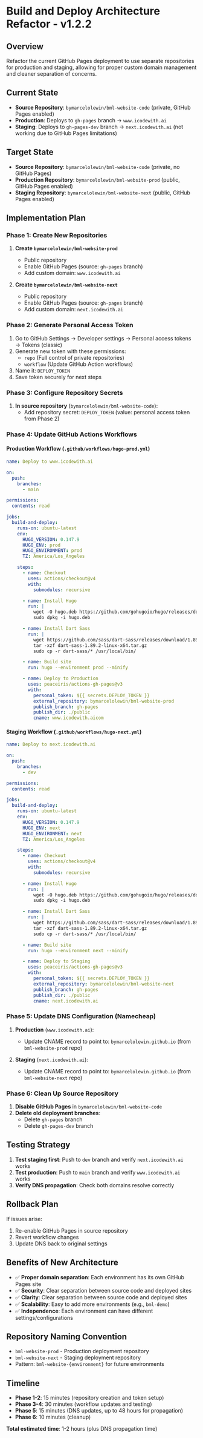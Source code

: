# Build and Deploy Architecture Refactor - v1.2.2

## Overview
Refactor the current GitHub Pages deployment to use separate repositories for production and staging, allowing for proper custom domain management and cleaner separation of concerns.

## Current State
- **Source Repository**: `bymarcelolewin/bml-website-code` (private, GitHub Pages enabled)
- **Production**: Deploys to `gh-pages` branch → `www.icodewith.ai`
- **Staging**: Deploys to `gh-pages-dev` branch → `next.icodewith.ai` (not working due to GitHub Pages limitations)

## Target State
- **Source Repository**: `bymarcelolewin/bml-website-code` (private, no GitHub Pages)
- **Production Repository**: `bymarcelolewin/bml-website-prod` (public, GitHub Pages enabled)
- **Staging Repository**: `bymarcelolewin/bml-website-next` (public, GitHub Pages enabled)

## Implementation Plan

### Phase 1: Create New Repositories
1. **Create `bymarcelolewin/bml-website-prod`**
   - Public repository
   - Enable GitHub Pages (source: `gh-pages` branch)
   - Add custom domain: `www.icodewith.ai`

2. **Create `bymarcelolewin/bml-website-next`**
   - Public repository
   - Enable GitHub Pages (source: `gh-pages` branch)
   - Add custom domain: `next.icodewith.ai`

### Phase 2: Generate Personal Access Token
1. Go to GitHub Settings → Developer settings → Personal access tokens → Tokens (classic)
2. Generate new token with these permissions:
   - `repo` (Full control of private repositories)
   - `workflow` (Update GitHub Action workflows)
3. Name it: `DEPLOY_TOKEN`
4. Save token securely for next steps

### Phase 3: Configure Repository Secrets
1. **In source repository** (`bymarcelolewin/bml-website-code`):
   - Add repository secret: `DEPLOY_TOKEN` (value: personal access token from Phase 2)

### Phase 4: Update GitHub Actions Workflows

#### Production Workflow (`.github/workflows/hugo-prod.yml`)
```yaml
name: Deploy to www.icodewith.ai

on:
  push:
    branches:
      - main

permissions:
  contents: read

jobs:
  build-and-deploy:
    runs-on: ubuntu-latest
    env:
      HUGO_VERSION: 0.147.9
      HUGO_ENV: prod    
      HUGO_ENVIRONMENT: prod 
      TZ: America/Los_Angeles

    steps:
      - name: Checkout
        uses: actions/checkout@v4
        with:
          submodules: recursive

      - name: Install Hugo
        run: |
          wget -O hugo.deb https://github.com/gohugoio/hugo/releases/download/v${HUGO_VERSION}/hugo_extended_${HUGO_VERSION}_linux-amd64.deb
          sudo dpkg -i hugo.deb

      - name: Install Dart Sass
        run: |
          wget https://github.com/sass/dart-sass/releases/download/1.89.2/dart-sass-1.89.2-linux-x64.tar.gz
          tar -xzf dart-sass-1.89.2-linux-x64.tar.gz
          sudo cp -r dart-sass/* /usr/local/bin/

      - name: Build site
        run: hugo --environment prod --minify

      - name: Deploy to Production
        uses: peaceiris/actions-gh-pages@v3
        with:
          personal_token: ${{ secrets.DEPLOY_TOKEN }}
          external_repository: bymarcelolewin/bml-website-prod
          publish_branch: gh-pages
          publish_dir: ./public
          cname: www.icodewith.aicom
```

#### Staging Workflow (`.github/workflows/hugo-next.yml`)
```yaml
name: Deploy to next.icodewith.ai

on:
  push:
    branches:
      - dev

permissions:
  contents: read

jobs:
  build-and-deploy:
    runs-on: ubuntu-latest
    env:
      HUGO_VERSION: 0.147.9
      HUGO_ENV: next 
      HUGO_ENVIRONMENT: next
      TZ: America/Los_Angeles

    steps:
      - name: Checkout
        uses: actions/checkout@v4
        with:
          submodules: recursive

      - name: Install Hugo
        run: |
          wget -O hugo.deb https://github.com/gohugoio/hugo/releases/download/v${HUGO_VERSION}/hugo_extended_${HUGO_VERSION}_linux-amd64.deb
          sudo dpkg -i hugo.deb

      - name: Install Dart Sass
        run: |
          wget https://github.com/sass/dart-sass/releases/download/1.89.2/dart-sass-1.89.2-linux-x64.tar.gz
          tar -xzf dart-sass-1.89.2-linux-x64.tar.gz
          sudo cp -r dart-sass/* /usr/local/bin/

      - name: Build site
        run: hugo --environment next --minify

      - name: Deploy to Staging
        uses: peaceiris/actions-gh-pages@v3
        with:
          personal_token: ${{ secrets.DEPLOY_TOKEN }}
          external_repository: bymarcelolewin/bml-website-next
          publish_branch: gh-pages
          publish_dir: ./public
          cname: next.icodewith.ai
```

### Phase 5: Update DNS Configuration (Namecheap)
1. **Production** (`www.icodewith.ai`):
   - Update CNAME record to point to: `bymarcelolewin.github.io` (from `bml-website-prod` repo)

2. **Staging** (`next.icodewith.ai`):
   - Update CNAME record to point to: `bymarcelolewin.github.io` (from `bml-website-next` repo)

### Phase 6: Clean Up Source Repository
1. **Disable GitHub Pages** in `bymarcelolewin/bml-website-code`
2. **Delete old deployment branches**:
   - Delete `gh-pages` branch
   - Delete `gh-pages-dev` branch

## Testing Strategy
1. **Test staging first**: Push to `dev` branch and verify `next.icodewith.ai` works
2. **Test production**: Push to `main` branch and verify `www.icodewith.ai` works
3. **Verify DNS propagation**: Check both domains resolve correctly

## Rollback Plan
If issues arise:
1. Re-enable GitHub Pages in source repository
2. Revert workflow changes
3. Update DNS back to original settings

## Benefits of New Architecture
- ✅ **Proper domain separation**: Each environment has its own GitHub Pages site
- ✅ **Security**: Clear separation between source code and deployed sites
- ✅ **Clarity**: Clear separation between source code and deployed sites
- ✅ **Scalability**: Easy to add more environments (e.g., `bml-demo`)
- ✅ **Independence**: Each environment can have different settings/configurations

## Repository Naming Convention
- `bml-website-prod` - Production deployment repository
- `bml-website-next` - Staging deployment repository
- Pattern: `bml-website-{environment}` for future environments

## Timeline
- **Phase 1-2**: 15 minutes (repository creation and token setup)
- **Phase 3-4**: 30 minutes (workflow updates and testing)
- **Phase 5**: 15 minutes (DNS updates, up to 48 hours for propagation)
- **Phase 6**: 10 minutes (cleanup)

**Total estimated time**: 1-2 hours (plus DNS propagation time)